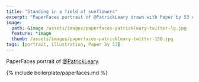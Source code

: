 ```yaml
---
title: "Standing in a field of sunflowers"
excerpt: "PaperFaces portrait of @PatrickLeary drawn with Paper by 53 on an iPad."
image: 
  path: &image /assets/images/paperfaces-patrickleary-twitter-lg.jpg 
  feature: *image
  thumb: /assets/images/paperfaces-patrickleary-twitter-150.jpg
tags: [portrait, illustration, Paper by 53]
---
```


PaperFaces portrait of [@PatrickLeary](http://twitter.com/PatrickLeary).

{% include boilerplate/paperfaces.md %}